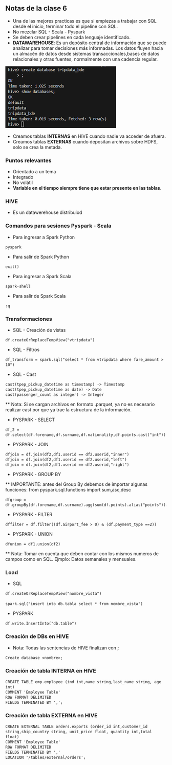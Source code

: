 ## Notas de la clase 6
* Una de las mejores practicas es que si empiezas a trabajar con SQL desde el inicio, terminar todo el pipeline con SQL.
* No mezclar SQL - Scala - Pyspark
* Se deben crear pipelines en cada lenguaje identificado.
* **DATAWAREHOUSE**: Es un depósito central de información que se puede analizar para tomar decisiones más informadas. Los datos fluyen hacia un almacén de datos desde sistemas transaccionales,bases de datos relacionales y otras fuentes, normalmente con una cadencia regular.

 ![alt text](../images/image.png)

* Creamos tablas **INTERNAS** en HIVE cuando nadie va acceder de afuera.
* Creamos tablas **EXTERNAS** cuando depositan archivos sobre HDFS, solo se crea la metada.

 ### Puntos relevantes
 * Orientado a un tema
 * Integrado
 * No volátil
 * **Variable en el tiempo siempre tiene que estar presente en las tablas.**

### HIVE
* Es un datawerehouse distribuiod
### Comandos para sesiones Pyspark - Scala

* Para ingresar a Spark Python
~~~
pyspark
~~~

* Para salir de Spark Python
~~~
exit()
~~~

* Para ingresar a Spark Scala
~~~
spark-shell
~~~

* Para salir de Spark Scala
~~~
:q
~~~

### Transformaciones 
*   SQL - Creación de vistas
~~~
df.createOrReplaceTempView("vtripdata")
~~~

*   SQL - Filtros
~~~
df_transform = spark.sql("select * from vtripdata where fare_amount > 10")
~~~


*   SQL - Cast
~~~
cast(tpep_pickup_datetime as timestamp) -> Timestamp
cast(tpep_pickup_datetime as date) -> Date
cast(passenger_count as integer) -> Integer
~~~   
** Nota: Si se cargan archivos en formato .parquet, ya no es necesario realizar cast por que ya trae la estructura de la información.

*   PYSPARK - SELECT
~~~
df_2 = df.select(df.forename,df.surname,df.nationality,df.points.cast("int"))
~~~

*   PYSPARK - JOIN
~~~
dfjoin = df.join(df2,df1.userid == df2.userid,"inner")
dfjoin = df.join(df2,df1.userid == df2.userid,"left")
dfjoin = df.join(df2,df1.userid == df2.userid,"right")
~~~

*   PYSPARK - GROUP BY

** IMPORTANTE: antes del Group By debemos de importar algunas funciones:
from pyspark.sql.functions import sum,asc,desc 
~~~
dfgroup = df.groupBy(df.forename,df.surname).agg(sum(df.points).alias("points")).sort(desc("points"))
~~~

*   PYSPARK - FILTER
~~~
dffilter = df.filter((df.airport_fee > 0) & (df.payment_type ==2))
~~~

*   PYSPARK - UNION
~~~
dfunion = df1.union(df2)
~~~
** Nota: Tomar en cuenta que deben contar con los mismos numeros de campos como en SQL. Ejmplo: Datos semanales y mensuales.

### Load 
*   SQL 
~~~
df.createOrReplaceTempView("nombre_vista")

spark.sql("insert into db.tabla select * from nombre_vista")
~~~

*   PYSPARK 
~~~
df.write.InsertInto("db.table")
~~~

### Creación de DBs en HIVE 
* Nota: Todas las sentencias de HIVE finalizan con **;**  
~~~
Create database <nombre>;
~~~

### Creación de tabla INTERNA en HIVE 

~~~
CREATE TABLE emp.employee (ind int,name string,last_name string, age int)
COMMENT 'Employee Table'
ROW FORMAT DELIMITED
FIELDS TERMINATED BY ',';
~~~

### Creación de tabla EXTERNA en HIVE 
~~~
CREATE EXTERNAL TABLE orders.exports (order_id int,customer_id string,ship_country string, unit_price float, quantity int,total float)
COMMENT 'Employee Table'
ROW FORMAT DELIMITED
FIELDS TERMINATED BY ','
LOCATION '/tables/external/orders';
~~~

